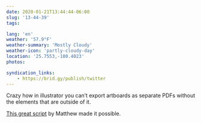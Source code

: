 ```yaml
---
date: 2020-01-21T13:44:44-06:00
slug: '13-44-39'
tags:

lang: 'en'
weather: '57.9°F'
weather-summary: 'Mostly Cloudy'
weather-icon: 'partly-cloudy-day'
location: '25.7553,-100.4023'
photos:

syndication_links:
    - https://brid.gy/publish/twitter
---
```

Crazy how in illustrator you can’t export artboards as separate PDFs without the elements that are outside of it. 

<a href="http://www.ericson.net/content/2011/06/export-illustrator-layers-andor-artboards-as-pngs-and-pdfs/">This great script<a/> by Matthew made it possible.